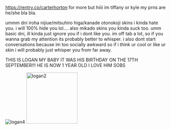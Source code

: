 https://rentry.co/carterhorton for more but
hiiii im tiffany or kyle my prns are he/she bla bla.

ummm dni iroha nijiue/mitsuhiro higa/kanade otonokoji skins i kinda hate you. i will 100% hide you lol.... also mikado skins you kinda suck too. umm basic dni, ill kinda just ignore you if i dont like you. 
im off tab a lot, so if you wanna grab my attention its probably better to whisper. i also dont start conversations because im too socially awkward so if i think ur cool or like ur skin i will probably just whisper you from far away. 

THIS IS LOGAN MY BABY IT WAS HIS BIRTHDAY ON THE 17TH SEPTEMBER!!! HE IS NOW 1 YEAR OLD I LOVE HIM SOBS

![logan4](https://user-images.githubusercontent.com/88209648/189762057-546c7610-ce71-44ad-8b2e-cd082a8d4fb9.png) 
<img width="160" alt="logan2" src="https://user-images.githubusercontent.com/88209648/189762186-e6b5f526-fe30-4a0b-a3f8-3d009278ea0c.png">

